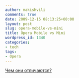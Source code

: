 ```yaml
---
author: makishvili
comments: true
date: 2009-12-15 08:13:25+00:00
layout: post
slug: opera-mobile-vs-mini
title: Opera Mobile vs Mini
wordpress_id: 1340
categories:
- tech
tags:
- Opera
---
```


[Чем они отличаются?](http://habrahabr.ru/company/opera/blog/77258/)
